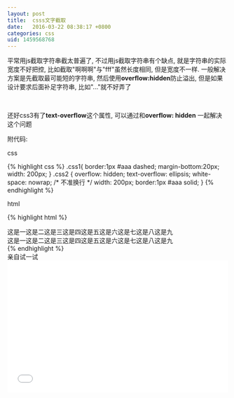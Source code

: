 ```yaml
---
layout: post
title:  csss文字截取
date:   2016-03-22 08:38:17 +0800
categories: css
uid: 1459568768
---
```

平常用js截取字符串截太普遍了, 不过用js截取字符串有个缺点, 就是字符串的实际宽度不好把控, 比如截取"啊啊啊"与"fff"虽然长度相同, 但是宽度不一样.
一般解决方案是先截取最可能短的字符串, 然后使用**overflow:hidden**防止溢出, 但是如果设计要求后面补足字符串, 比如"..."就不好弄了

<br>

还好css3有了**text-overflow**这个属性, 可以通过和**overflow: hidden** 一起解决这个问题

附代码:

css

{% highlight css %}
.css1{
border:1px #aaa dashed;
margin-bottom:20px;
width: 200px; 
}
.css2 {
overflow: hidden;
text-overflow: ellipsis;
white-space: nowrap; /* 不准换行 */
width: 200px;
border:1px #aaa solid;
}
{% endhighlight %}

html 

{% highlight html %}
<div class="css1">这是一这是二这是三这是四这是五这是六这是七这是八这是九</div>
<div class="css2">这是一这是二这是三这是四这是五这是六这是七这是八这是九</div>
{% endhighlight %}

<br>
亲自试一试
<iframe width="100%" height="300" src="//jsfiddle.net/little5z/1mzgwok2/embedded/html,css,result/" allowfullscreen="allowfullscreen" frameborder="0"></iframe>